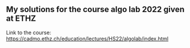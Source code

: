 ## My solutions for the course algo lab 2022 given at ETHZ

Link to the course: https://cadmo.ethz.ch/education/lectures/HS22/algolab/index.html
